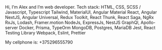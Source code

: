 Hi, I’m Alex and I’m web developer.
Tech stack: 
HTML, CSS, SCSS / Javascript, Typescript
Tailwind, MaterialUI, Angular Material
React, Angular
NextJS, Angular Universal,
Redux Toolkit, React Thunk, React Saga, NgRx
RxJs, Lodash, Framer.motion
NodeJs, ExpressJs, NestJS
GraphQl, Apollo-server
Docker, Prisma, TypeOrm
MongoDB, Postgres, MariaDB
Jest, React Testing Library
Webpack, Eslint, Prettier

My cellphone is: +375296555790
